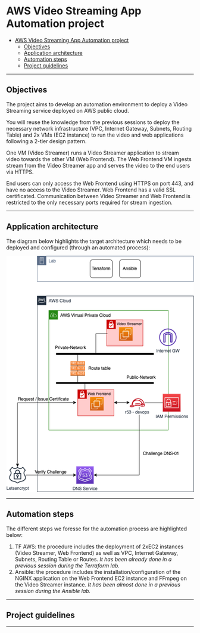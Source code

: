 # AWS Video Streaming App Automation project

- [AWS Video Streaming App Automation project](#aws-video-streaming-app-automation-project)
  - [Objectives](#objectives)
  - [Application architecture](#application-architecture)
  - [Automation steps](#automation-steps)
  - [Project guidelines](#project-guidelines)


---

## Objectives

The project aims to develop an automation environment to deploy a Video Streaming service deployed on AWS public cloud.

You will reuse the knowledge from the previous sessions to deploy the necessary network infrastructure (VPC, Internet Gateway, Subnets, Routing Table) and 2x VMs (EC2 instance) to run the video and web applications following a 2-tier design pattern.

One VM (Video Streamer) runs a Video Streamer application to stream video towards the other VM (Web Frontend). The Web Frontend VM ingests stream from the Video Streamer app and serves the video to the end users via HTTPS.

End users can only access the Web Frontend using HTTPS on port 443, and have no access to the Video Streamer. Web Frontend has a valid SSL certificated. Communication between Video Streamer and Web Frontend is restricted to the only necessary ports required for stream ingestion.

---

## Application architecture

The diagram below highlights the target architecture which needs to be deployed and configured (through an automated process):

![](images/video-app-architecture.png)

---

## Automation steps

The different steps we foresse for the automation process are highlighted below:

1. TF AWS: the procedure includes the deployment of 2xEC2 instances (Video Streamer, Web Frontend) as well as VPC, Internet Gateway, Subnets, Routing Table or Routes. *It has been already done in a previous session during the Terraform lab.*
2. Ansible: the procedure includes the installation/configuration of the NGINX application on the Web Frontend EC2 instance and FFmpeg on the Video Streamer instance. *It has been almost done in a previous session during the Ansible lab.*

---

## Project guidelines

---
